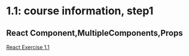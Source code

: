 <h1>1.1: course information, step1</h1>

<h2>React Component,MultipleComponents,Props </h2>
<a href="https://codesandbox.io/s/1-1-course-information-step1-pblxbr">React Exercise 1.1</a>
